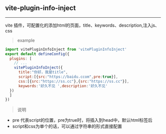 ## vite-plugin-info-inject
---
vite 插件，可配置化的添加html的页面，title、keywords、description,注入js、css

> example

```js
import vitePluginInfoInject from 'vitePluginInfoInject'
export default defineConfig({
  plugins: [
    // ...
    vitePluginInfoInject({
      title:"你好，我是title",
      script:[{src:"https://baidu.ccom",pre:true}],
      css:[{src:"https://ss.cc"},{src:"https://ss.cc"}],
      keywords:'好久不见 ',description:'好久不见'
  })
  ]
})


```

> 说明
- pre
代表script的位置，pre为true时，将插入到head中，默认html标签后
- script和css为单个的话，可以通过字符串的形式直接配置

